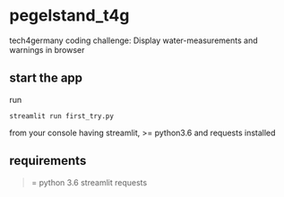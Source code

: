 # pegelstand_t4g

tech4germany coding challenge: Display water-measurements and warnings in browser

## start the app
run 
```
streamlit run first_try.py
```
from your console having streamlit, >= python3.6 and requests installed

## requirements
>= python 3.6
streamlit
requests
